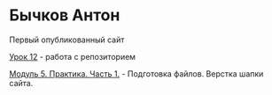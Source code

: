 

# Бычков Антон


Первый опубликованный сайт


[Урок 12](https://antonbychkovwp.github.io/github/) - работа с репозиторием


[Модуль 5. Практика. Часть 1.](https://antonbychkovwp.github.io/header/) - Подготовка файлов. Верстка шапки сайта.
